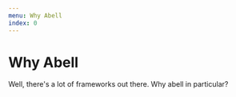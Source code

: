 ```yaml
---
menu: Why Abell
index: 0
---
```


# Why Abell

Well, there's a lot of frameworks out there. Why abell in particular?